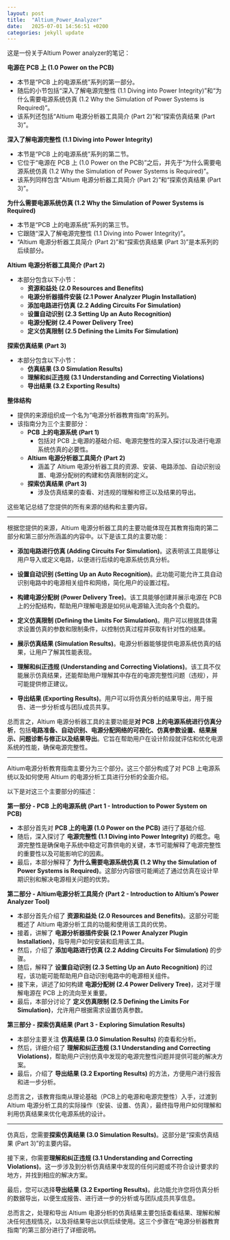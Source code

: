 ```yaml
---
layout: post
title:  "Altium_Power_Analyzer"
date:   2025-07-01 14:56:51 +0200
categories: jekyll update
---
```


这是一份关于Altium Power analyzer的笔记：

**电源在 PCB 上 (1.0 Power on the PCB)**

*   本节是“PCB 上的电源系统”系列的第一部分。
*   随后的小节包括“深入了解电源完整性 (1.1 Diving into Power Integrity)”和“为什么需要电源系统仿真 (1.2 Why the Simulation of Power Systems is Required)”。
*   该系列还包括“Altium 电源分析器工具简介 (Part 2)”和“探索仿真结果 (Part 3)”。

**深入了解电源完整性 (1.1 Diving into Power Integrity)**

*   本节是“PCB 上的电源系统”系列的第二节。
*   它位于“电源在 PCB 上 (1.0 Power on the PCB)”之后，并先于“为什么需要电源系统仿真 (1.2 Why the Simulation of Power Systems is Required)”。
*   该系列同样包含“Altium 电源分析器工具简介 (Part 2)”和“探索仿真结果 (Part 3)”。

**为什么需要电源系统仿真 (1.2 Why the Simulation of Power Systems is Required)**

*   本节是“PCB 上的电源系统”系列的第三节。
*   它跟随“深入了解电源完整性 (1.1 Diving into Power Integrity)”。
*   “Altium 电源分析器工具简介 (Part 2)”和“探索仿真结果 (Part 3)”是本系列的后续部分。

**Altium 电源分析器工具简介 (Part 2)**

*   本部分包含以下小节：
    *   **资源和益处 (2.0 Resources and Benefits)**
    *   **电源分析器插件安装 (2.1 Power Analyzer Plugin Installation)**
    *   **添加电路进行仿真 (2.2 Adding Circuits For Simulation)**
    *   **设置自动识别 (2.3 Setting Up an Auto Recognition)**
    *   **电源分配树 (2.4 Power Delivery Tree)**
    *   **定义仿真限制 (2.5 Defining the Limits For Simulation)**

**探索仿真结果 (Part 3)**

*   本部分包含以下小节：
    *   **仿真结果 (3.0 Simulation Results)**
    *   **理解和纠正违规 (3.1 Understanding and Correcting Violations)**
    *   **导出结果 (3.2 Exporting Results)**

**整体结构**

*   提供的来源组织成一个名为“电源分析器教育指南”的系列。
*   该指南分为三个主要部分：
    *   **PCB 上的电源系统 (Part 1)**
        *   包括对 PCB 上电源的基础介绍、电源完整性的深入探讨以及进行电源系统仿真的必要性。
    *   **Altium 电源分析器工具简介 (Part 2)**
        *   涵盖了 Altium 电源分析器工具的资源、安装、电路添加、自动识别设置、电源分配树的构建和仿真限制的定义。
    *   **探索仿真结果 (Part 3)**
        *   涉及仿真结果的查看、对违规的理解和修正以及结果的导出。

这些笔记总结了您提供的所有来源的结构和主要内容。

---

根据您提供的来源，Altium 电源分析器工具的主要功能体现在其教育指南的第二部分和第三部分所涵盖的内容中。以下是该工具的主要功能：

*   **添加电路进行仿真 (Adding Circuits For Simulation)**。这表明该工具能够让用户导入或定义电路，以便进行后续的电源系统仿真分析。

*   **设置自动识别 (Setting Up an Auto Recognition)**。此功能可能允许工具自动识别电路中的电源相关组件和网络，简化用户的设置过程。

*   **构建电源分配树 (Power Delivery Tree)**。该工具能够创建并展示电源在 PCB 上的分配结构，帮助用户理解电源是如何从电源输入流向各个负载的。

*   **定义仿真限制 (Defining the Limits For Simulation)**。用户可以根据具体需求设置仿真的参数和限制条件，以控制仿真过程并获取有针对性的结果。

*   **展示仿真结果 (Simulation Results)**。电源分析器能够提供电源系统仿真的结果，让用户了解其性能表现。

*   **理解和纠正违规 (Understanding and Correcting Violations)**。该工具不仅能展示仿真结果，还能帮助用户理解其中存在的电源完整性问题（违规），并可能提供修正建议。

*   **导出结果 (Exporting Results)**。用户可以将仿真分析的结果导出，用于报告、进一步分析或与团队成员共享。

总而言之，Altium 电源分析器工具的主要功能是**对 PCB 上的电源系统进行仿真分析**，包括**电路准备、自动识别、电源分配网络的可视化、仿真参数设置、结果展示、问题诊断与修正以及结果导出**。它旨在帮助用户在设计阶段就评估和优化电源系统的性能，确保电源完整性。


---

Altium电源分析教育指南主要分为三个部分。这三个部分构成了对 PCB 上电源系统以及如何使用 Altium 的电源分析工具进行分析的全面介绍。

以下是对这三个主要部分的描述：

**第一部分 - PCB 上的电源系统 (Part 1 - Introduction to Power System on PCB)**

*   本部分首先对 **PCB 上的电源 (1.0 Power on the PCB)** 进行了基础介绍.
*   随后，深入探讨了 **电源完整性 (1.1 Diving into Power Integrity)** 的概念。电源完整性是确保电子系统中稳定可靠供电的关键，本节可能解释了电源完整性的重要性以及可能影响它的因素。
*   最后，本部分解释了 **为什么需要电源系统仿真 (1.2 Why the Simulation of Power Systems is Required)**。这部分内容很可能阐述了通过仿真在设计早期识别和解决电源相关问题的优势。

**第二部分 - Altium电源分析工具简介 (Part 2 - Introduction to Altium’s Power Analyzer Tool)**

*   本部分首先介绍了 **资源和益处 (2.0 Resources and Benefits)**。这部分可能概述了 Altium 电源分析工具的功能和使用该工具的优势。
*   接着，讲解了 **电源分析器插件安装 (2.1 Power Analyzer Plugin Installation)**，指导用户如何安装和启用该工具。
*   然后，介绍了 **添加电路进行仿真 (2.2 Adding Circuits For Simulation)** 的步骤。
*   随后，解释了 **设置自动识别 (2.3 Setting Up an Auto Recognition)** 的过程，该功能可能帮助用户自动识别电路中的电源相关组件。
*   接下来，讲述了如何构建 **电源分配树 (2.4 Power Delivery Tree)**，这对于理解电源在 PCB 上的流向至关重要。
*   最后，本部分讨论了 **定义仿真限制 (2.5 Defining the Limits For Simulation)**，允许用户根据需求设置仿真参数。

**第三部分 - 探索仿真结果 (Part 3 - Exploring Simulation Results)**

*   本部分主要关注 **仿真结果 (3.0 Simulation Results)** 的查看和分析。
*   然后，详细介绍了 **理解和纠正违规 (3.1 Understanding and Correcting Violations)**，帮助用户识别仿真中发现的电源完整性问题并提供可能的解决方案。
*   最后，介绍了 **导出结果 (3.2 Exporting Results)** 的方法，方便用户进行报告和进一步分析。

总而言之，该教育指南从理论基础（PCB上的电源和电源完整性）入手，过渡到 Altium 电源分析工具的实际操作（安装、设置、仿真），最终指导用户如何理解和利用仿真结果来优化电源系统的设计。


---

仿真后，您需要**探索仿真结果 (3.0 Simulation Results)**。这部分是“探索仿真结果 (Part 3)”的主要内容。

接下来，你需要**理解和纠正违规 (3.1 Understanding and Correcting Violations)**。这一步涉及到分析仿真结果中发现的任何问题或不符合设计要求的地方，并找到相应的解决方案。

最后，您可以选择**导出结果 (3.2 Exporting Results)**。此功能允许您将仿真分析的数据导出，以便生成报告、进行进一步的分析或与团队成员共享信息。

总而言之，处理和导出 Altium 电源分析的仿真结果主要包括查看结果、理解和解决任何违规情况，以及将结果导出以供后续使用。这三个步骤在“电源分析器教育指南”的第三部分进行了详细说明。
